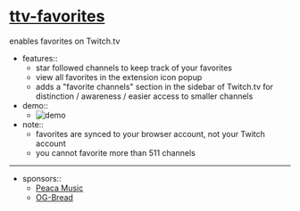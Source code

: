 # [ttv-favorites](https://chrome.google.com/webstore/detail/ttv-favorites/ehbgkeiljpignaickbblnbfkhfeemmme)

enables favorites on Twitch.tv

- features::
	- star followed channels to keep track of your favorites
	- view all favorites in the extension icon popup
	- adds a "favorite channels" section in the sidebar of Twitch.tv for distinction / awareness / easier access to smaller channels
- demo::
	- ![demo](./images/demo.gif)
- note::
	- favorites are synced to your browser account, not your Twitch account
	- you cannot favorite more than 511 channels

<hr/>

- sponsors::
	- [Peaca Music](https://www.youtube.com/channel/UCclDfum0DF1iyLPc5VBsh6g)
	- [OG-Bread](https://github.com/OG-Bread)
